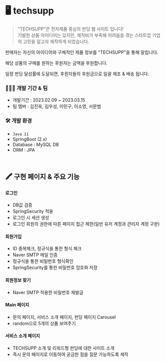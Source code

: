 # 🖥️ techsupp
> "TECHSUPP"은 전자제품 중심의 펀딩 웹 사이트 입니다! <br>
기발한 상품 아이디어는 있지만, 제작비가 부족해 어려움을 겪는 스타트업 기업의 고민을 덜고자 제작하게 되었습니다.

판매자는 자신의 아이디어와 구체적인 제품 정보를 "TECHSUPP"을 통해 알립니다.

해당 상품의 구매를 원하는 후원자는 금액을 후원합니다.

일정 펀딩 달성률에 도달되면, 후원자들의 후원금으로 일괄 제조 & 배송 됩니다.


### 👩🏻‍💻 개발 기간 & 팀
- 개발기간 : 2023.02.09 ~ 2023.03.15
- 팀 멤버 : 김진욱, 김우성, 이민구, 이소영, 서문범

### 🛠️ 개발 환경
- `Java 11`
- SpringBoot (2.x)
- Database : MySQL DB
- ORM : JPA
<br>

## 🖍️ 구현 페이지 & 주요 기능
#### 로그인
- DB값 검증
- SpringSecurity 적용
- 로그인 시 세션 생성
- 로그인 회원의 권한에 따른 페이지 접근 제한(일반 유저 계정과 관리자 계정 구분)

#### 회원가입
- ID 중복체크, 정규식을 통한 형식 체크
- Naver SMTP 메일 인증
- 정규식을 통한 비밀번호 형식확인
- SpringSecurity를 통한 비밀번호 암호화 저장

#### 회원정보 찾기
- Naver SMTP 적용한 비밀번호 재발급

#### Main 페이지
- 문의 페이지, 서비스 소개 페이지, 펀딩 페이지 Carousel
- random으로 5개의 상품 보여주기

#### 서비스 소개 페이지
- TECHSUPP 소개 및 리워드형 펀딩에 대한 사이트 소개
- 즉시 문의 페이지로 이동하여 궁금한 점을 질문 가능하도록 제작
